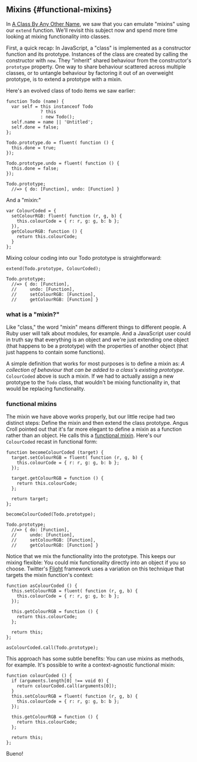 ## Mixins {#functional-mixins}

In [A Class By Any Other Name](#class-other-name), we saw that you can emulate "mixins" using our `extend` function. We'll revisit this subject now and spend more time looking at mixing functionality into classes.

First, a quick recap: In JavaScript, a "class" is implemented as a constructor function and its prototype. Instances of the class are created by calling the constructor with `new`. They "inherit" shared behaviour from the constructor's `prototype` property. One way to share behaviour scattered across multiple classes, or to untangle behaviour by factoring it out of an overweight prototype, is to extend a prototype with a mixin.

Here's an evolved class of todo items we saw earlier:

    function Todo (name) {
      var self = this instanceof Todo
                 ? this
                 : new Todo();
      self.name = name || 'Untitled';
      self.done = false;
    };
    
    Todo.prototype.do = fluent( function () {
      this.done = true;
    });
    
    Todo.prototype.undo = fluent( function () {
      this.done = false;
    });
    
    Todo.prototype;
      //=> { do: [Function], undo: [Function] }

And a "mixin:"

    var ColourCoded = {
      setColourRGB: fluent( function (r, g, b) {
        this.colourCode = { r: r, g: g, b: b };
      }),
      getColourRGB: function () {
        return this.colourCode;
      }
    };
    
Mixing colour coding into our Todo prototype is straightforward:

    extend(Todo.prototype, ColourCoded);
    
    Todo.prototype;
      //=> { do: [Function],
      //     undo: [Function],
      //     setColourRGB: [Function],
      //     getColourRGB: [Function] }
    
### what is a "mixin?"

Like "class," the word "mixin" means different things to different people. A Ruby user will talk about modules, for example. And a JavaScript user could in truth say that everything is an object and we're just extending one object (that happens to be a prototype) with the properties of another object (that just happens to contain some functions).

A simple definition that works for most purposes is to define a mixin as: *A collection of behaviour that can be added to a class's existing prototype*. `ColourCoded` above is such a mixin. If we had to actually assign a new prototype to the `Todo` class, that wouldn't be mixing functionality in, that would be replacing functionality.

### functional mixins

The mixin we have above works properly, but our little recipe had two distinct steps: Define the mixin and then extend the class prototype. Angus Croll pointed out that it's far more elegant to define a mixin as a function rather than an object. He calls this a [functional mixin][fm]. Here's our `ColourCoded` recast in functional form:

    function becomeColourCoded (target) {
      target.setColourRGB = fluent( function (r, g, b) {
        this.colourCode = { r: r, g: g, b: b };
      });
      
      target.getColourRGB = function () {
        return this.colourCode;
      };
      
      return target;
    };
    
    becomeColourCoded(Todo.prototype);
    
    Todo.prototype;
      //=> { do: [Function],
      //     undo: [Function],
      //     setColourRGB: [Function],
      //     getColourRGB: [Function] }
      
Notice that we mix the functionality into the prototype. This keeps our mixing flexible: You could mix functionality directly into an object if you so choose. Twitter's [Flight] framework uses a variation on this technique that targets the mixin function's context:

    function asColourCoded () {
      this.setColourRGB = fluent( function (r, g, b) {
        this.colourCode = { r: r, g: g, b: b };
      });
      
      this.getColourRGB = function () {
        return this.colourCode;
      };
      
      return this;
    };
    
    asColourCoded.call(Todo.prototype);
    
This approach has some subtle benefits: You can use mixins as methods, for example. It's possible to write a context-agnostic functional mixin:

    function colourCoded () {
      if (arguments.length[0] !== void 0) {
        return colourCoded.call(arguments[0]);
      }
      this.setColourRGB = fluent( function (r, g, b) {
        this.colourCode = { r: r, g: g, b: b };
      });
      
      this.getColourRGB = function () {
        return this.colourCode;
      };
      
      return this;
    };

Bueno!

[fm]: https://javascriptweblog.wordpress.com/2011/05/31/a-fresh-look-at-javascript-mixins/ "A fresh look at JavaScript Mixins"
[Flight]: https://twitter.github.com/flight